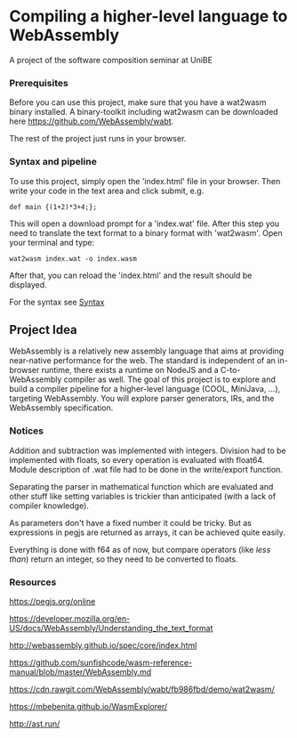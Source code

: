 # Compiling a higher-level language to WebAssembly

A project of the software composition seminar at UniBE

### Prerequisites

Before you can use this project, make sure that you have a wat2wasm binary installed. A binary-toolkit including wat2wasm can be downloaded here https://github.com/WebAssembly/wabt.

The rest of the project just runs in your browser.

### Syntax and pipeline

To use this project, simply open the 'index.html' file in your browser. Then write your code in the text area and click submit, e.g.

```
def main {(1+2)*3+4;};
```

This will open a download prompt for a 'index.wat' file. After this step you need to translate the text format to a binary format with 'wat2wasm'. Open your terminal and type:

```
wat2wasm index.wat -o index.wasm
```

After that, you can reload the 'index.html' and the result should be displayed.

For the syntax see [Syntax](syntax.md)

## Project Idea

WebAssembly is a relatively new assembly language that aims at providing near-native performance for the web. The standard is independent of an in-browser runtime, there exists a runtime on NodeJS and a C-to-WebAssembly compiler as well. The goal of this project is to explore and build a compiler pipeline for a higher-level language (COOL, MiniJava, ...), targeting WebAssembly. You will explore parser generators, IRs, and the WebAssembly specification.

### Notices

Addition and subtraction was implemented with integers. Division had to be implemented with floats, so every operation is evaluated with float64. Module description of .wat file had to be done in the write/export function.

Separating the parser in mathematical function which are evaluated and other stuff like setting variables is trickier than anticipated (with a lack of compiler knowledge).

As parameters don't have a fixed number it could be tricky. But as expressions in pegjs are returned as arrays, it can be achieved quite easily.

Everything is done with f64 as of now, but compare operators (like *less than*) return an integer, so they need to be converted to floats.


### Resources

https://pegjs.org/online

https://developer.mozilla.org/en-US/docs/WebAssembly/Understanding_the_text_format

http://webassembly.github.io/spec/core/index.html

https://github.com/sunfishcode/wasm-reference-manual/blob/master/WebAssembly.md

https://cdn.rawgit.com/WebAssembly/wabt/fb986fbd/demo/wat2wasm/

https://mbebenita.github.io/WasmExplorer/

http://ast.run/
